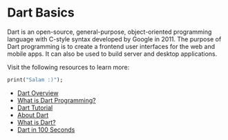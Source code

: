 # Dart Basics

Dart is an open-source, general-purpose, object-oriented programming language with C-style syntax developed by Google in 2011. The purpose of Dart programming is to create a frontend user interfaces for the web and mobile apps. It can also be used to build server and desktop applications.

Visit the following resources to learn more:

```dart
print("Salam :)");
```

- [Dart Overview](https://dart.dev/overview)
- [What is Dart Programming?](https://www.javatpoint.com/flutter-dart-programming)
- [Dart Tutorial](https://www.geeksforgeeks.org/dart-tutorial/)
- [About Dart](https://flutterbyexample.com/lesson/about-dart)
- [What is Dart?](https://www.youtube.com/watch?v=sOSd6G1qXoY)
- [Dart in 100 Seconds](https://www.youtube.com/watch?v=NrO0CJCbYLA)
